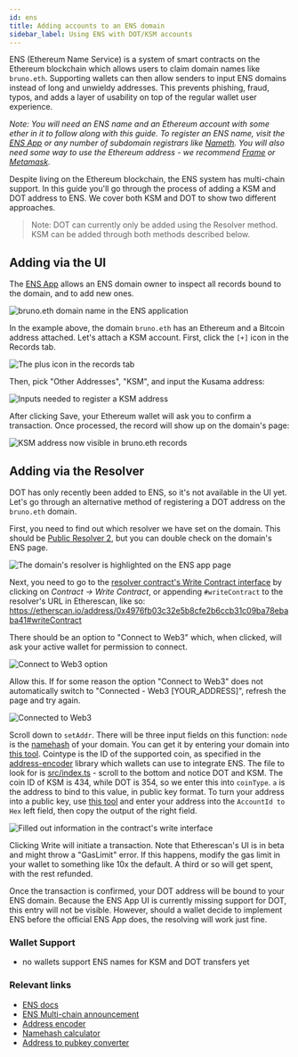 ```yaml
---
id: ens
title: Adding accounts to an ENS domain
sidebar_label: Using ENS with DOT/KSM accounts
---
```


ENS (Ethereum Name Service) is a system of smart contracts on the Ethereum blockchain which allows
users to claim domain names like `bruno.eth`. Supporting wallets can then allow senders to input ENS
domains instead of long and unwieldy addresses. This prevents phishing, fraud, typos, and adds a
layer of usability on top of the regular wallet user experience.

_Note: You will need an ENS name and an Ethereum account with some ether in it to follow along with
this guide. To register an ENS name, visit the [ENS App](https://app.ens.domains) or any number of
subdomain registrars like [Nameth](https://nameth.io). You will also need some way to use the
Ethereum address - we recommend [Frame](https://frame.sh/) or [Metamask](https://metamask.io)._

Despite living on the Ethereum blockchain, the ENS system has multi-chain support. In this guide
you'll go through the process of adding a KSM and DOT address to ENS. We cover both KSM and DOT to
show two different approaches.

> Note: DOT can currently only be added using the Resolver method. KSM can be added through both
> methods described below.

## Adding via the UI

The [ENS App](https://app.ens.domains) allows an ENS domain owner to inspect all records bound to
the domain, and to add new ones.

![bruno.eth domain name in the ENS application](assets/ens/01-min.png)

In the example above, the domain `bruno.eth` has an Ethereum and a Bitcoin address attached. Let's
attach a KSM account. First, click the `[+]` icon in the Records tab.

![The plus icon in the records tab](assets/ens/02-min.png)

Then, pick "Other Addresses", "KSM", and input the Kusama address:

![Inputs needed to register a KSM address](assets/ens/03-min.png)

After clicking Save, your Ethereum wallet will ask you to confirm a transaction. Once processed, the
record will show up on the domain's page:

![KSM address now visible in bruno.eth records](assets/ens/04-min.png)

## Adding via the Resolver

DOT has only recently been added to ENS, so it's not available in the UI yet. Let's go through an
alternative method of registering a DOT address on the `bruno.eth` domain.

First, you need to find out which resolver we have set on the domain. This should be
[Public Resolver 2](https://etherscan.io/address/0x4976fb03c32e5b8cfe2b6ccb31c09ba78ebaba41), but
you can double check on the domain's ENS page.

![The domain's resolver is highlighted on the ENS app page](assets/ens/05-min.png)

Next, you need to go to the
[resolver contract's Write Contract interface](https://etherscan.io/address/0x4976fb03c32e5b8cfe2b6ccb31c09ba78ebaba41#writeContract)
by clicking on _Contract -> Write Contract_, or appending `#writeContract` to the resolver's URL in
Etherescan, like so:
https://etherscan.io/address/0x4976fb03c32e5b8cfe2b6ccb31c09ba78ebaba41#writeContract

There should be an option to "Connect to Web3" which, when clicked, will ask your active wallet for
permission to connect.

![Connect to Web3 option](assets/ens/06-min.png)

Allow this. If for some reason the option "Connect to Web3" does not automatically switch to
"Connected - Web3 [YOUR_ADDRESS]", refresh the page and try again.

![Connected to Web3](assets/ens/07-min.png)

Scroll down to `setAddr`. There will be three input fields on this function: `node` is the
[namehash](https://docs.ens.domains/contract-api-reference/name-processing#algorithm) of your
domain. You can get it by entering your domain into
[this tool](https://swolfeyes.github.io/ethereum-namehash-calculator/). Cointype is the ID of the
supported coin, as specified in the [address-encoder](https://github.com/ensdomains/address-encoder)
library which wallets can use to integrate ENS. The file to look for is
[src/index.ts](https://github.com/ensdomains/address-encoder/blob/master/src/index.ts) - scroll to
the bottom and notice DOT and KSM. The coin ID of KSM is 434, while DOT is 354, so we enter this
into `coinType`. `a` is the address to bind to this value, in public key format. To turn your
address into a public key, use [this tool](https://www.shawntabrizi.com/substrate-js-utilities/) and
enter your address into the `AccountId to Hex` left field, then copy the output of the right field.

![Filled out information in the contract's write interface](assets/ens/08-min.png)

Clicking Write will initiate a transaction. Note that Etherescan's UI is in beta and might throw a
"GasLimit" error. If this happens, modify the gas limit in your wallet to something like 10x the
default. A third or so will get spent, with the rest refunded.

Once the transaction is confirmed, your DOT address will be bound to your ENS domain. Because the
ENS App UI is currently missing support for DOT, this entry will not be visible. However, should a
wallet decide to implement ENS before the official ENS App does, the resolving will work just fine.

### Wallet Support

- no wallets support ENS names for KSM and DOT transfers yet

### Relevant links

- [ENS docs](https://docs.ens.domains/)
- [ENS Multi-chain announcement](https://medium.com/the-ethereum-name-service/ens-launches-multi-coin-support-15-wallets-to-integrate-92518ab20599)
- [Address encoder](https://github.com/ensdomains/address-encoder)
- [Namehash calculator](https://swolfeyes.github.io/ethereum-namehash-calculator/)
- [Address to pubkey converter](https://www.shawntabrizi.com/substrate-js-utilities/)
